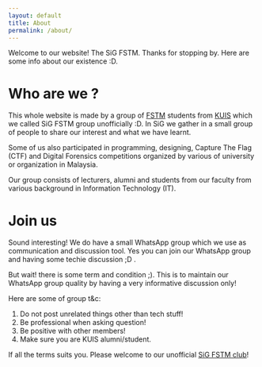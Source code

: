 ```yaml
---
layout: default
title: About
permalink: /about/
---
```


Welcome to our website! The SiG FSTM. Thanks for stopping by. Here are some info about our existence :D.

# Who are we ?
This whole website is made by a group of [FSTM](http://fstm.kuis.edu.my/blog/) students from [KUIS](http://www.kuis.edu.my) which we called SiG FSTM group unofficially :D. In SiG we gather in a small group of people to share our interest and what we have learnt.

Some of us also participated in programming, designing, Capture The Flag (CTF) and Digital Forensics competitions organized by various of university or organization in Malaysia.

Our group consists of lecturers, alumni and students from our faculty from various background in Information Technology (IT). 

# Join us
Sound interesting! We do have a small WhatsApp group which we use as communication and discussion tool. Yes you can join our WhatsApp group and having some techie discussion ;D .

But wait! there is some term and condition ;). This is to maintain our WhatsApp group quality by having a very informative discussion only!

Here are some of group t&c:
1. Do not post unrelated things other than tech stuff!
2. Be professional when asking question!
3. Be positive with other members!
4. Make sure you are KUIS alumni/student.

If all the terms suits you. Please welcome to our unofficial [SiG FSTM club](http://bit.ly/SiG_FSTM)!
